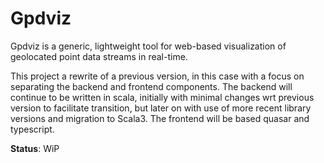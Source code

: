 # Gpdviz

Gpdviz is a generic, lightweight tool for web-based visualization
of geolocated point data streams in real-time.

This project a rewrite of a previous version, in this case with a focus
on separating the backend and frontend components.
The backend will continue to be written in scala, initially with minimal
changes wrt previous version to facilitate transition, but later on with
use of more recent library versions and migration to Scala3.
The frontend will be based quasar and typescript.

**Status**: WiP
